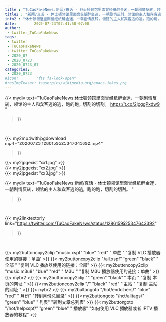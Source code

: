 ```yaml
---
title : "TuCaoFakeNews:新闻/真话 - 休士顿领馆里面曾经纸醉金迷，一朝剧情反转，领馆的主人和宾客逃的逃，跑的跑，切割的切割。 "
title2 : "新闻/真话 - 休士顿领馆里面曾经纸醉金迷，一朝剧情反转，领馆的主人和宾客逃的逃，跑的跑，切割的切割。 "
info2 : "休士顿领馆里面曾经纸醉金迷，一朝剧情反转，领馆的主人和宾客逃的逃，跑的跑，切割的切割。  https://t.co/2jcggPxdw9 "
date:        2020-07-23T07:41:58-07:00
author:
 - twitter_TuCaoFakeNews
tags:
 - twitter
 - TuCaoFakeNews
 - twitter_TuCaoFakeNews
 - 2020_07
 - 2020_0723
 - 2020_0723_07
categories:
 - 2020_0723
#icon:        "fas fa-lock-open"
#resImgTeaser: teaserpics/wikipedia.org/emacs-jokes.png
---
```


{{< mydiv text="TuCaoFakeNews:休士顿领馆里面曾经纸醉金迷，一朝剧情反转，领馆的主人和宾客逃的逃，跑的跑，切割的切割。  https://t.co/2jcggPxdw9 "
>}}
<br>


{{< my2mp4withjpgdownload mp4="20200723_1286159525347643392.mp4"
>}}

{{< my2jpgexist "xx1.jpg" >}}<br>
{{< my2jpgexist "xx2.jpg" >}}<br>
{{< my2jpgexist "xx3.jpg" >}}<br>



{{< mydiv text="TuCaoFakeNews:新闻/真话 - 休士顿领馆里面曾经纸醉金迷，一朝剧情反转，领馆的主人和宾客逃的逃，跑的跑，切割的切割。 "
>}}
<br>

{{< my2linktextonly link="https://twitter.com/TuCaoFakeNews/status/1286159525347643392"
>}}


<br>

{{< my2buttoncopy2clip "music.xspf"        "blue"   "red"    " 单曲 "  "复制 VLC 播放器使用的链接：单曲" >}} {{< my2buttoncopy2clip "/all.xspf"         "green"  "black"  " 全部 "  "复制 VLC 播放器使用的链接：全部" >}} {{< my2buttoncopy2clip "music.m3u8"        "blue"   "red"    " M3U  "    "复制 M3U 播放器使用的链接：单曲" >}} {{< mybr2 >}} {{< my2buttoncopy2clip ""                  "green"  "black"  " 本页 "    "复制 本页的网址 " >}} {{< my2buttoncopy2clip "/"                 "black"  "red"    " 主站 "    "复制 主站的网址 " >}} {{< mybr2 >}} {{< my2buttongoto      "/hot/endothers/"   "blue"   "red"    " 月份"   "转到月份总目录" >}} {{< my2buttongoto      "/hot/alltags/"     "green"  "blue"   " 列表"   "转到文章总列表" >}} {{< my2buttongoto      "/hot/helpxspf/"    "green"  "blue"   " 播放器" "如何使用 VLC 播放器或者 IPTV 播放器的教程" >}} 
